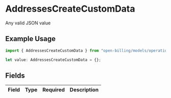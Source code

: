 # AddressesCreateCustomData

Any valid JSON value

## Example Usage

```typescript
import { AddressesCreateCustomData } from "open-billing/models/operations";

let value: AddressesCreateCustomData = {};
```

## Fields

| Field       | Type        | Required    | Description |
| ----------- | ----------- | ----------- | ----------- |